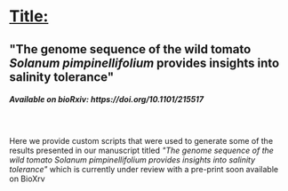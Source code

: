 <u><h1>Title:</h1></u>

<h2>"The genome sequence of the wild tomato <em>Solanum pimpinellifolium</em> provides insights into salinity tolerance"</h2>

<h5>Available on bioRxiv: https://doi.org/10.1101/215517</h5>

<br><br>
Here we provide custom scripts that were used to generate some of the results presented in our manuscript titled <em>"The genome sequence of the wild tomato Solanum pimpinellifolium provides insights into salinity tolerance"</em> which is currently under review with a pre-print soon available on BioXrv
